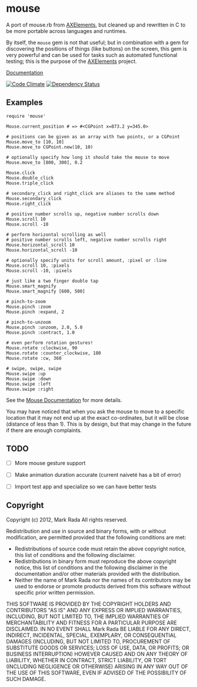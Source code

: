 # mouse

A port of mouse.rb from [AXElements](http://github.com/AXElements/AXElements),
but cleaned up and rewritten in C to be more portable across languages and
runtimes.

By itself, the `mouse` gem is not that useful; but in combination
with a gem for discovering the positions of things (like buttons) on
the screen, this gem is very powerful and can be used for tasks such
as automated functional
testing; this is the purpose of the
[AXElements](http://github.com/AXElements/AXElements) project.

[Documentation](http://rdoc.info/gems/mouse/frames)

[![Code Climate](https://codeclimate.com/github/AXElements/mouse.png)](https://codeclimate.com/github/AXElements/mouse)
[![Dependency Status](https://gemnasium.com/AXElements/mouse.png)](https://gemnasium.com/AXElements/mouse)


## Examples

    require 'mouse'

    Mouse.current_position # => #<CGPoint x=873.2 y=345.0>

    # positions can be given as an array with two points, or a CGPoint
    Mouse.move_to [10, 10]
    Mouse.move_to CGPoint.new(10, 10)

    # optionally specify how long it should take the mouse to move
    Mouse.move_to [800, 300], 0.2

    Mouse.click
    Mouse.double_click
    Mouse.triple_click

    # secondary_click and right_click are aliases to the same method
    Mouse.secondary_click
    Mouse.right_click

    # positive number scrolls up, negative number scrolls down
    Mouse.scroll 10
    Mouse.scroll -10

    # perform horizontal scrolling as well
    # positive number scrolls left, negative number scrolls right
    Mouse.horizontal_scroll 10
    Mouse.horizontal_scroll -10

    # optionally specify units for scroll amount, :pixel or :line
    Mouse.scroll 10, :pixels
    Mouse.scroll -10, :pixels

    # just like a two finger double tap
    Mouse.smart_magnify
    Mouse.smart_magnify [600, 500]

    # pinch-to-zoom
    Mouse.pinch :zoom
    Mouse.pinch :expand, 2

    # pinch-to-unzoom
    Mouse.pinch :unzoom, 2.0, 5.0
    Mouse.pinch :contract, 1.0

    # even perform rotation gestures!
    Mouse.rotate :clockwise, 90
    Mouse.rotate :counter_clockwise, 180
    Mouse.rotate :cw, 360

    # swipe, swipe, swipe
    Mouse.swipe :up
    Mouse.swipe :down
    Mouse.swipe :left
    Mouse.swipe :right


See the [Mouse Documentation](http://rdoc.info/gems/mouse/Mouse) for
more details.

You may have noticed that when you ask the mouse to move to a specific
location that it may not end up at the exact co-ordinates, but it will
be close (distance of less than 1). This is by design, but that may
change in the future if there are enough complaints.


## TODO

- [ ] More mouse gesture support
- [ ] Make animation duration accurate (current naiveté has a bit of error)
- [ ] Import test app and specialize so we can have better tests


## Copyright

Copyright (c) 2012, Mark Rada
All rights reserved.

Redistribution and use in source and binary forms, with or without
modification, are permitted provided that the following conditions are met:

* Redistributions of source code must retain the above copyright
  notice, this list of conditions and the following disclaimer.
* Redistributions in binary form must reproduce the above copyright
  notice, this list of conditions and the following disclaimer in the
  documentation and/or other materials provided with the distribution.
* Neither the name of Mark Rada nor the names of its
  contributors may be used to endorse or promote products derived
  from this software without specific prior written permission.

THIS SOFTWARE IS PROVIDED BY THE COPYRIGHT HOLDERS AND CONTRIBUTORS "AS IS" AND
ANY EXPRESS OR IMPLIED WARRANTIES, INCLUDING, BUT NOT LIMITED TO, THE IMPLIED
WARRANTIES OF MERCHANTABILITY AND FITNESS FOR A PARTICULAR PURPOSE ARE
DISCLAIMED. IN NO EVENT SHALL Mark Rada BE LIABLE FOR ANY
DIRECT, INDIRECT, INCIDENTAL, SPECIAL, EXEMPLARY, OR CONSEQUENTIAL
DAMAGES (INCLUDING, BUT NOT LIMITED TO, PROCUREMENT OF SUBSTITUTE
GOODS OR SERVICES; LOSS OF USE, DATA, OR PROFITS; OR BUSINESS
INTERRUPTION) HOWEVER CAUSED AND ON ANY THEORY OF LIABILITY, WHETHER
IN CONTRACT, STRICT LIABILITY, OR TORT (INCLUDING NEGLIGENCE OR
OTHERWISE) ARISING IN ANY WAY OUT OF THE USE OF THIS SOFTWARE, EVEN IF
ADVISED OF THE POSSIBILITY OF SUCH DAMAGE.
